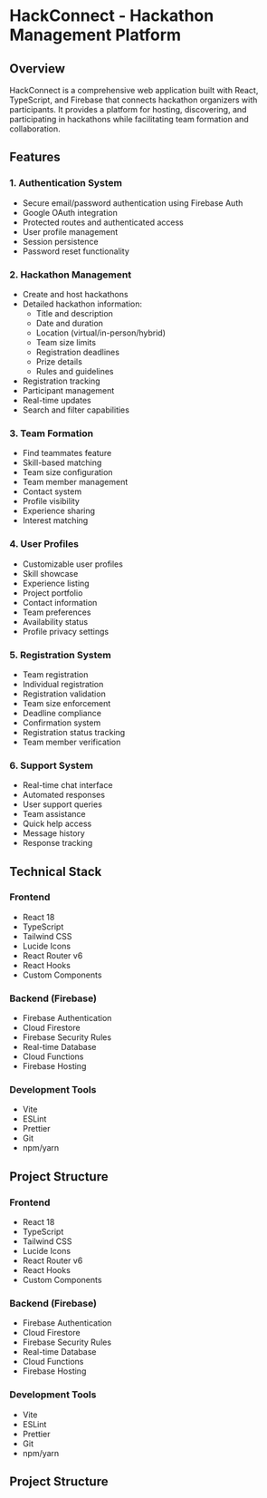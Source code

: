 # HackConnect - Hackathon Management Platform

## Overview
HackConnect is a comprehensive web application built with React, TypeScript, and Firebase that connects hackathon organizers with participants. It provides a platform for hosting, discovering, and participating in hackathons while facilitating team formation and collaboration.

## Features

### 1. Authentication System
- Secure email/password authentication using Firebase Auth
- Google OAuth integration
- Protected routes and authenticated access
- User profile management
- Session persistence
- Password reset functionality

### 2. Hackathon Management
- Create and host hackathons
- Detailed hackathon information:
  - Title and description
  - Date and duration
  - Location (virtual/in-person/hybrid)
  - Team size limits
  - Registration deadlines
  - Prize details
  - Rules and guidelines
- Registration tracking
- Participant management
- Real-time updates
- Search and filter capabilities

### 3. Team Formation
- Find teammates feature
- Skill-based matching
- Team size configuration
- Team member management
- Contact system
- Profile visibility
- Experience sharing
- Interest matching

### 4. User Profiles
- Customizable user profiles
- Skill showcase
- Experience listing
- Project portfolio
- Contact information
- Team preferences
- Availability status
- Profile privacy settings

### 5. Registration System
- Team registration
- Individual registration
- Registration validation
- Team size enforcement
- Deadline compliance
- Confirmation system
- Registration status tracking
- Team member verification

### 6. Support System
- Real-time chat interface
- Automated responses
- User support queries
- Team assistance
- Quick help access
- Message history
- Response tracking

## Technical Stack

### Frontend
- React 18
- TypeScript
- Tailwind CSS
- Lucide Icons
- React Router v6
- React Hooks
- Custom Components

### Backend (Firebase)
- Firebase Authentication
- Cloud Firestore
- Firebase Security Rules
- Real-time Database
- Cloud Functions
- Firebase Hosting

### Development Tools
- Vite
- ESLint
- Prettier
- Git
- npm/yarn

## Project Structure

### Frontend
- React 18
- TypeScript
- Tailwind CSS
- Lucide Icons
- React Router v6
- React Hooks
- Custom Components

### Backend (Firebase)
- Firebase Authentication
- Cloud Firestore
- Firebase Security Rules
- Real-time Database
- Cloud Functions
- Firebase Hosting

### Development Tools
- Vite
- ESLint
- Prettier
- Git
- npm/yarn

## Project Structure 